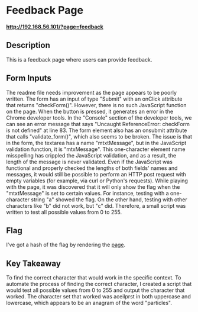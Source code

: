 # Feedback Page
__http://192.168.56.101/?page=feedback__
## Description
This is a feedback page where users can provide feedback. 

## Form Inputs
The readme file needs improvement as the page appears to be poorly written. The form has an input of type "Submit" with an onClick attribute that returns "checkForm()". However, there is no such JavaScript function on the page. When the button is pressed, it generates an error in the Chrome developer tools. In the "Console" section of the developer tools, we can see an error message that says "Uncaught ReferenceError: checkForm is not defined" at line 83. The form element also has an onsubmit attribute that calls "validate_form()", which also seems to be broken. The issue is that in the form, the textarea has a name "mtxtMessage", but in the JavaScript validation function, it is "mtxMessage". This one-character element name misspelling has crippled the JavaScript validation, and as a result, the length of the message is never validated.
Even if the JavaScript was functional and properly checked the lengths of both fields' names and messages, it would still be possible to perform an HTTP post request with empty variables (for example, via curl or Python's requests). While playing with the page, it was discovered that it will only show the flag when the "mtxtMessage" is set to certain values. For instance, testing with a one-character string "a" showed the flag. On the other hand, testing with other characters like "b" did not work, but "c" did. Therefore, a small script was written to test all possible values from 0 to 255.

## Flag
I've got a hash of the flag by rendering the [page](#http://192.168.56.101/?page=feedback). 


## Key Takeaway
To find the correct character that would work in the specific context. To automate the process of finding the correct character, I created a script that would test all possible values from 0 to 255 and output the character that worked. The character set that worked was aceilprst in both uppercase and lowercase, which appears to be an anagram of the word "particles".